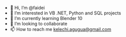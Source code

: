 - 👋 Hi, I’m @faidei
- 👀 I’m interested in VB .NET, Python and SQL projects
- 🌱 I’m currently learning Blender 10
- 💞️ I’m looking to collaborate 
- 📫 How to reach me kelechi.agugua@gmail.com

<!---
faidei/faidei is a ✨ special ✨ repository because its `README.md` (this file) appears on your GitHub profile.
You can click the Preview link to take a look at your changes.
--->
